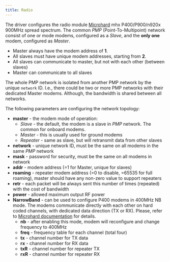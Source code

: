 ```yaml
---
title: Radio
---
```


The driver configures the radio module [Microhard](http://microhardcorp.com) mhx P400/P900/n920x 900MHz spread spectrum. The common *PMP* (Point-To-Multipoint) network consist of one or mode modems, configured as a *Slave*, and the **only one** modem, configured as *Master*.

- Master always have the modem address of **1**.
- All slaves must have unique modem addresses, starting from **2**.
- All slaves can communicate to master, but not with each other (between slaves)
- Master can communicate to all slaves

The whole PMP network is isolated from another PMP network by the unique `network` ID. I.e., there could be two or more PMP networks with their dedicated Master modems. Although, the bandwidth is shared between all networks.

The following parameters are configuring the network topology:

- **master**    - the modem mode of operation:
    - *Slave* - the default, the modem is a slave in *PMP* network. The common for onboard modems.
    - *Master* - this is usually used for ground modems
    - *Repeater* - same as slave, but will retransmit data from other slaves
- **network**   - unique network ID, must be the same on all modems in the same *PMP* network
- **mask**      - password for security, must be the same on all modems in network
- **addr**      - modem address (=1 for Master, unique for slaves)
- **roaming**   - repeater modem address (=0 to disable, =65535 for full roaming), master should have any non-zero value to support repeaters
- **retr**      - each packet will be always sent this number of times (repeated) with the cost of bandwidth
- **power**     - allowed maximum output RF power
- **NarrowBand** - can be used to configure P400 modems in 400MHz NB mode. The modems communicate directly with each other on hard coded channels, with dedicated data direction (TX or RX). Please, refer to [Microhard documentation](http://microhardcorp.com) for details.
    - **nb**    - after enabling this mode, modem will reconfigure and change frequency to 400MHz
    - **freq**  - frequency table for each channel (total four)
    - **tx**    - channel number for TX data
    - **rx**    - channel number for RX data
    - **txR**   - channel number for repeater TX
    - **rxR**   - channel number for repeater RX

